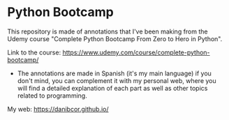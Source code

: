 # Python Bootcamp
This repository is made of annotations that I've been making from the Udemy course "Complete Python Bootcamp From Zero to Hero in Python".

Link to the course: https://www.udemy.com/course/complete-python-bootcamp/

* The annotations are made in Spanish (it's my main language) if you don't mind, you can complement it with my personal web, where you will find a detailed explanation of each part as well as other topics related to programming.

My web: https://danibcor.github.io/
